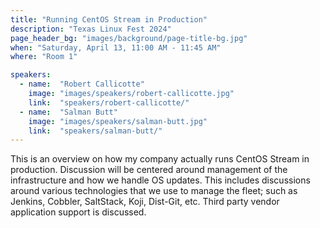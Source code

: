 ```yaml
---
title: "Running CentOS Stream in Production"
description: "Texas Linux Fest 2024"
page_header_bg: "images/background/page-title-bg.jpg"
when: "Saturday, April 13, 11:00 AM - 11:45 AM"
where: "Room 1"

speakers:
  - name:  "Robert Callicotte"
    image: "images/speakers/robert-callicotte.jpg"
    link:  "speakers/robert-callicotte/"
  - name:  "Salman Butt"
    image: "images/speakers/salman-butt.jpg"
    link:  "speakers/salman-butt/"
---
```


This is an overview on how my company actually runs CentOS Stream in
production. Discussion will be centered around management of the infrastructure
and how we handle OS updates. This includes discussions around various
technologies that we use to manage the fleet; such as Jenkins, Cobbler,
SaltStack, Koji, Dist-Git, etc. Third party vendor application support is
discussed.
